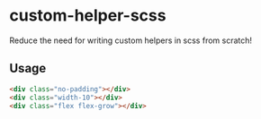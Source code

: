 # custom-helper-scss

Reduce the need for writing custom helpers in scss from scratch!

## Usage
```html
<div class="no-padding"></div>
<div class="width-10"></div>
<div class="flex flex-grow"></div>
```
